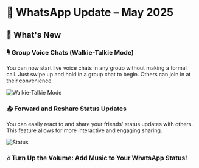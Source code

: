 # **📢 WhatsApp Update – May 2025**  
    
## 🚀 What's New  

### 🎙️ Group Voice Chats (Walkie-Talkie Mode)  
You can now start live voice chats in any group without making a formal call. Just swipe up and hold in a group chat to begin. Others can join in at their convenience. 

![Walkie-Talkie Mode](https://github.com/alimamulla/Docmaster/blob/214ee6b4cdc21476c928e6c8a496c981368789a1/walkie.png)  

### 📤 Forward and Reshare Status Updates  
You can easily react to and share your friends' status updates with others. This feature allows for more interactive and engaging sharing.  

![Status](https://github.com/alimamulla/Docmaster/blob/0ff476539d5a80acb197541c755fc8ee1ee0ed99/status.png)  


### 🎶 Turn Up the Volume: Add Music to Your WhatsApp Status!  

